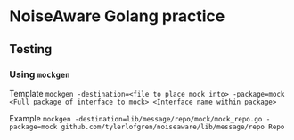 # NoiseAware Golang practice

## Testing
### Using `mockgen`

Template `mockgen -destination=<file to place mock into> -package=mock <Full package of interface to mock> <Interface name within package>`

Example `mockgen -destination=lib/message/repo/mock/mock_repo.go -package=mock github.com/tylerlofgren/noiseaware/lib/message/repo Repo`
